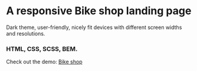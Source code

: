 # A responsive Bike shop landing page

Dark theme, user-friendly, nicely fit devices with different screen widths and resolutions.

### HTML, CSS, SCSS, BEM.

Check out the demo: [Bike shop](https://roshirin.github.io/Bike-shop-landing/)

